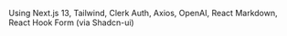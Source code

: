 Using Next.js 13, Tailwind, Clerk Auth, Axios, OpenAI, React Markdown, React Hook Form (via Shadcn-ui)
